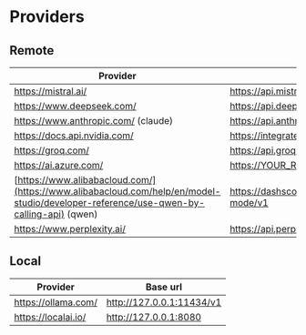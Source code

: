 <!-- Type your summary here -->
# Providers

## Remote

|Provider|Base url|
|-|-|
|https://mistral.ai/|https://api.mistral.ai/v1|
|https://www.deepseek.com/|https://api.deepseek.com| 
|https://www.anthropic.com/ (claude)|https://api.anthropic.com/v1|
|https://docs.api.nvidia.com/|https://integrate.api.nvidia.com/v1|
|https://groq.com/|https://api.groq.com/openai/v1| 
|https://ai.azure.com/|https://YOUR_RESOURCE_NAME.openai.azure.com|
|[https://www.alibabacloud.com/](https://www.alibabacloud.com/help/en/model-studio/developer-reference/use-qwen-by-calling-api) (qwen)| https://dashscope-intl.aliyuncs.com/compatible-mode/v1|
|https://www.perplexity.ai/|https://api.perplexity.ai| 

## Local

|Provider|Base url|
|-|-|
|https://ollama.com/|http://127.0.0.1:11434/v1|
|https://localai.io/|http://127.0.0.1:8080| 
